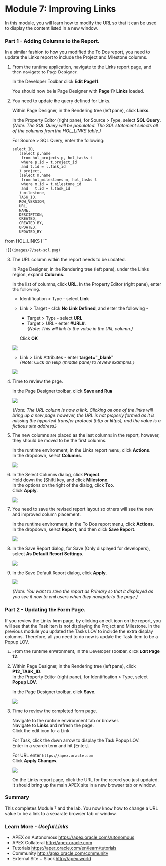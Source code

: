 # Module 7: Improving Links

In this module, you will learn how to modify the URL so that it can be used to display the content listed in a new window.

### **Part 1** - Adding Columns to the Report.
In a similar fashion to how you modified the To Dos report, you need to update the Links report to include the Project and Milestone columns.

1. From the runtime application, navigate to the Links report page, and then navigate to Page Designer.

    In the Developer Toolbar click **Edit Page11**.
  
    You should now be in Page Designer with **Page 11: Links** loaded.
    

2. You need to update the query defined for Links.

    Within Page Designer, in the Rendering tree (left pane), click **Links**. 
    
    In the Property Editor (right pane), for Source > Type, select **SQL Query**.   
    *{Note: The SQL Query will be populated. The SQL statement selects all of the columns from the HOL_LINKS table.}*
    
    For Source > SQL Query, enter the following:
    
    ```
    select ID,
       (select p.name 
        from hol_projects p, hol_tasks t
        where p.id = t.project_id
        and t.id = l.task_id
       ) project,
       (select m.name 
        from hol_milestones m, hol_tasks t
        where m.id = t.milestone_id
        and   t.id = l.task_id
       ) milestone,
       TASK_ID,
       ROW_VERSION,
       URL,
       NAME,
       DESCIPTION,
       CREATED,
       CREATED_BY,
       UPDATED,
       UPDATED_BY
  from HOL_LINKS l
    ```
    
    ![](images/7/set-sql.png)
    
3. The URL column within the report needs to be updated.
    
    In Page Designer, in the Rendering tree (left pane), under the Links region, expand **Columns**.
    
    In the list of columns, click **URL**.
    In the Property Editor (right pane), enter the following:
    - Identification > Type - select **Link**
    - Link > Target - click **No Link Defined**, and enter the following -
        - Target > Type - select **URL**
        - Target > URL - enter **#URL#**.   
        *{Note: This will link to the value in the URL column.}*    
        
        Click **OK**

    ![](images/7/update-url.png)
    
    - Link > Link Attributes - enter **target="_blank"**    
    *{Note: Click on Help (middle pane) to review examples.}*
    
    ![](images/7/update-url2.png)

4. Time to review the page.

    In the Page Designer toolbar, click **Save and Run**
    
    ![](images/7/run-report.png)
    
    *{Note: The URL column is now a link. Clicking on one of the links will bring up a new page, however, the URL is not properly formed as it is missing the hypertext transfer protocol (http or https), and the value is a fictious site address.}*

4. The new columns are placed as the last columns in the report, however, they should be moved to be the first columns.

    In the runtime environment, in the Links report menu, click **Actions**.       
    In the dropdown, select **Columns**.
    
    ![](images/7/go-columns.png)
    
6. In the Select Columns dialog, click **Project**.        
    Hold down the [Shift] key, and click **Milestone**.     
    In the options on the right of the dialog, click **Top**.        
    Click **Apply**.

    ![](images/7/select-columns.png)
    
7. You need to save the revised report layout so others will see the new and improved column placement.

    In the runtime environment, in the To Dos report menu, click **Actions**.       
    In the dropdown, select **Report**, and then click **Save Report**.
    
    ![](images/7/go-save.png)

8. In the Save Report dialog, for Save (Only displayed for developers), select **As Default Report Settings**.

    ![](images/7/go-default.png)

9. In the Save Default Report dialog, click **Apply**.     

    ![](images/7/set-default.png)
    
    *{Note: You want to save the report as Primary so that it displayed as you see it now to end users when they navigate to the page.}*
    
### **Part 2** - Updating the Form Page.
If you review the Links form page, by clicking an edit icon on the report, you will see that the Task item is not displaying the Project and Milestone. In the previous module you updated the Tasks LOV to include the extra display columns. Therefore, all you need to do now is update the Task item to be a Popup LOV.
    
1. From the runtime environment, in the Developer Toolbar, click **Edit Page 12**.

7. Within Page Designer, in the Rendering tree (left pane), click **P12\_TASK_ID**.  
    In the Property Editor (right pane), for Identification > Type, select **Popup LOV**.

    In the Page Designer toolbar, click **Save**. 

    ![](images/7/set-task-lov.png)   


8. Time to review the completed form page.    

    Navigate to the runtime environment tab or browser.     
    Navigate to **Links** and refresh the page.     
    Click the edit icon for a Link.
    
    For Task, click the down arrow to display the Task Popup LOV.     
    Enter in a search term and hit [Enter]. 
    
    For URL enter ```https://apex.oracle.com```     
    Click **Apply Changes**.

    ![](images/7/form-runtime.png)    
    
    On the Links report page, click the URL for the record you just updated.    
    It should bring up the main APEX site in a new browser tab or window.
   
### Summary

This completes Module 7 and the lab. You now know how to change a URL value to be a link to a separate browser tab or window. 

### **Learn More** - *Useful Links*

- APEX on Autonomous  https://apex.oracle.com/autonomous
- APEX Collateral  http://apex.oracle.com
- Tutorials  https://apex.oracle.com/en/learn/tutorials
- Community  http://apex.oracle.com/community
- External Site + Slack  http://apex.world